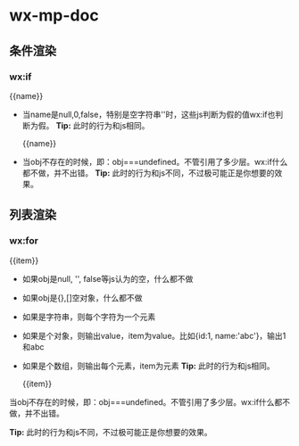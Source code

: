 # wx-mp-doc
## 条件渲染
### wx:if


  <view wx:if="{{name}}">{{name}}</view>

* 当name是null,0,false，特别是空字符串''时，这些js判断为假的值wx:if也判断为假。
__Tip:__ 此时的行为和js相同。

  <view wx:if="{{obj.val.name}}">{{name}}</view>

* 当obj不存在的时候，即：obj===undefined。不管引用了多少层。wx:if什么都不做，并不出错。
__Tip:__ 此时的行为和js不同，不过极可能正是你想要的效果。

## 列表渲染
### wx:for

  <block wx:for="{{obj}}"><view>{{item}}</view></block>

* 如果obj是null, '', false等js认为的空，什么都不做
* 如果obj是{},[]空对象，什么都不做
* 如果是字符串，则每个字符为一个元素
* 如果是个对象，则输出value，item为value。比如{id:1, name:'abc'}，输出1和abc
* 如果是个数组，则输出每个元素，item为元素
__Tip:__ 此时的行为和js相同。

  <block wx:for="{{obj.data.name}}"><view>{{item}}</view></block>

当obj不存在的时候，即：obj===undefined。不管引用了多少层。wx:if什么都不做，并不出错。

__Tip:__ 此时的行为和js不同，不过极可能正是你想要的效果。
